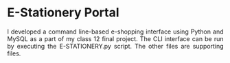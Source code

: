 # E-Stationery Portal

<p align="justify"> 
I developed a command line-based e-shopping interface using Python and MySQL as a part of my class 12 final project. The CLI interface can be run by executing the E-STATIONERY.py script. The other files are supporting files.
</p>
